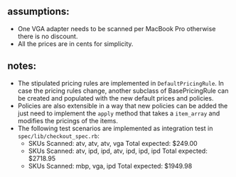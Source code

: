 ## assumptions:

- One VGA adapter needs to be scanned per MacBook Pro otherwise there is no discount.
- All the prices are in cents for simplicity.

## notes:

- The stipulated pricing rules are implemented in `DefaultPricingRule`. In case the pricing rules change, another subclass of BasePricingRule can be created and populated with the new default prices and policies.
- Policies are also extensible in a way that new policies can be added the just need to implement the `apply` method that takes a `item_array` and modifies the pricings of the items.
- The following test scenarios are implemented as integration test in `spec/lib/checkout_spec.rb`:
  - SKUs Scanned: atv, atv, atv, vga Total expected: $249.00
  - SKUs Scanned: atv, ipd, ipd, atv, ipd, ipd, ipd Total expected: $2718.95
  - SKUs Scanned: mbp, vga, ipd Total expected: $1949.98
